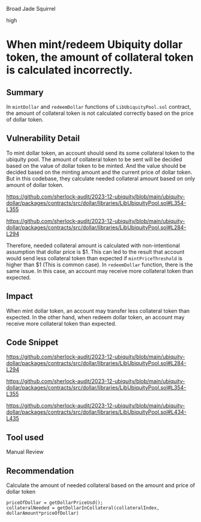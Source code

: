 Broad Jade Squirrel

high

# When mint/redeem Ubiquity dollar token, the amount of collateral token is calculated incorrectly.

## Summary
In `mintDollar` and `redeemDollar` functions of `LibUbiquityPool.sol` contract, the amount of collateral token is not calculated correctly based on the price of dollar token.

## Vulnerability Detail
To mint dollar token, an account should send its some collateral token to the ubiquity pool. The amount of collateral token to be sent will be decided based on the value of dollar token to be minted. And the value should be decided based on the minting amount and the current price of dollar token.
But in this codebase, they calculate needed collateral amount based on only amount of dollar token.

https://github.com/sherlock-audit/2023-12-ubiquity/blob/main/ubiquity-dollar/packages/contracts/src/dollar/libraries/LibUbiquityPool.sol#L354-L355

https://github.com/sherlock-audit/2023-12-ubiquity/blob/main/ubiquity-dollar/packages/contracts/src/dollar/libraries/LibUbiquityPool.sol#L284-L294

Therefore, needed collateral amount is calculated with non-intentional assumption that dollar price is $1. This can led to the result that account would send less collateral token than expected if `mintPriceThreshold` is higher than $1 (This is common case).
In `redeemDollar` function, there is the same issue. In this case, an account may receive more collateral token than expected.

## Impact
When mint dollar token, an account may transfer less collateral token than expected. In the other hand, when redeem dollar token, an account may receive more collateral token than expected.

## Code Snippet

https://github.com/sherlock-audit/2023-12-ubiquity/blob/main/ubiquity-dollar/packages/contracts/src/dollar/libraries/LibUbiquityPool.sol#L284-L294

https://github.com/sherlock-audit/2023-12-ubiquity/blob/main/ubiquity-dollar/packages/contracts/src/dollar/libraries/LibUbiquityPool.sol#L354-L355

https://github.com/sherlock-audit/2023-12-ubiquity/blob/main/ubiquity-dollar/packages/contracts/src/dollar/libraries/LibUbiquityPool.sol#L434-L435

## Tool used

Manual Review

## Recommendation
Calculate the amount of needed collateral based on the amount and price of dollar token
```solidity
priceOfDollar = getDollarPriceUsd();
collateralNeeded = getDollarInCollateral(collateralIndex, dollarAmount*priceOfDollar)
```
